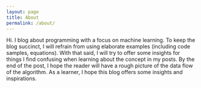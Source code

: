```yaml
---
layout: page
title: About
permalink: /about/
---
```

Hi. I blog about programming with a focus on machine learning. To keep the blog succinct, I will refrain from using elaborate examples (including code samples, equations). With that said, I will try to offer some insights for things I find confusing when learning about the concept in my posts. By the end of the post, I hope the reader will have a rough picture of the data flow of the algorithm. As a learner, I hope this blog offers some insights and inspirations.

